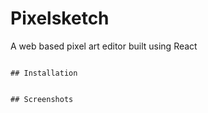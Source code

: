 # Pixelsketch
A web based pixel art editor built using React

~~~~~~~~~~~~~ under construction, check back soon ~~~~~~~~~~~~~

## Installation


## Screenshots
